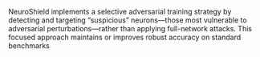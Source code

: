 NeuroShield implements a selective adversarial training strategy by detecting and targeting “suspicious” neurons—those most vulnerable to adversarial perturbations—rather than applying full-network attacks. This focused approach maintains or improves robust accuracy on standard benchmarks
